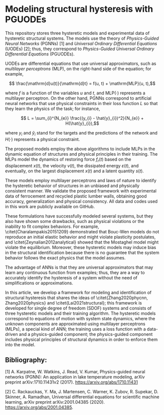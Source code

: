 # Modeling structural hysteresis with PGUODEs

This repository stores three hysteretic models and experimental data of hysteretic structural systems. The models use the theory of *Physics-Guided Neural Networks* (PGNNs) [1] and *Universal Ordinary Differential Equations* (UODEs) [2]; thus, they correspond to *Physics-Guided Universal Ordinary Differential Equations* (PGUODEs).

UODEs are differential equations that use universal approximators, such as *multilayer perceptrons* (MLP), on the right-hand side of the equation; for example,

$$ \frac{\mathrm{d}u(t)}{\mathrm{d}t} = f(u, t) + \mathrm{MLP}(u, t),$$

where $f$ is a function of the variables $u$ and $t$, and $\mathrm{MLP}(\cdot)$ represents a multilayer perceptron. On the other hand, PGNNs correspond to artificial neural networks that use physical constraints in their loss function $L$ so that they learn the physics of the task; for instance,

$$ L = \sum_{i}^{N_{e}} \frac{(y_{i} - \hat{y}_{i})^2}{N_{e}} + H(\hat{y}_{i}),$$

where $y_{i}$ and $\hat{y}_{i}$ stand for the targets and the predictions of the network and $H(\cdot)$ represents a physical constraint.

The proposed models employ the above algorithms to include MLPs in the dynamic equation of structures and physical principles in their training. The MLPs model the dynamics of restoring force $f_{r}(t)$ based on the displacement $x(t)$, the velocity $v(t)$, the dissipated energy $\varepsilon(t)$, and eventually, on the largest displacement $x(t)$ and a latent quantity $s(t)$.

These models employ multilayer perceptrons and laws of nature to identify the hysteretic behavior of structures in an unbiased and physically consistent manner. We validate the proposed framework with experimental data of ferrocement and recycled plastic lumber walls, obtaining good accuracy, generalization and physical consistency. All data and codes used in this work are publicly available on GitHub.

These formulations have successfully modeled several systems, but they also have shown some drawbacks, such as physical violations or the inability to fit complex behaviors. For example, \citet{Charalampakis20151209} demonstrated that Bouc-Wen models do not reproduce an initial elastic behavior and might violate plasticity postulates, and \citet{Zeynalian2012analytical} showed that the Mostaghel model might violate the equilibrium. Moreover, these hysteretic models may induce bias in the structural identification because there is no guarantee that the system behavior follows the exact physics that the model assumes.

The advantage of ANNs is that they are universal approximators that may learn any continuous function from examples; thus, they are a way to accurately identify the hysteresis of a system without the need of simplifications or approximations.

In this article, we develop a framework for modeling and identification of structural hysteresis that shares the ideas of \citet{Zhang2020phycnn, Zhang2020physics} and \citet{Lai2021structural}; this framework is developed for single degree of freedom (SDOF) systems and consists of three hysteretic models and their training algorithm. The hysteretic models correspond to equations of motion with system state dynamics, where the unknown components are approximated using multilayer perceptrons (MLPs), a special kind of ANN; the training uses a loss function with a data-driven and a physics-guided component; the physics-guided component includes physical principles of structural dynamics in order to enforce them into the model.

## Bibliography:
[1] A. Karpatne, W. Watkins, J. Read, V. Kumar, Physics-guided neural networks (PGNN): An application in lake temperature modeling, arXiv preprint arXiv:1710.11431v2 (2017). https://arxiv.org/abs/1710.11431

[2] C. Rackauckas, Y. Ma, J. Martensen, C. Warner, K. Zubov, R. Supekar, D. Skinner, A. Ramadhan, Universal differential equations for scientific machine learning, arXiv preprint arXiv:2001.04385 (2020). https://arxiv.org/abs/2001.04385.
